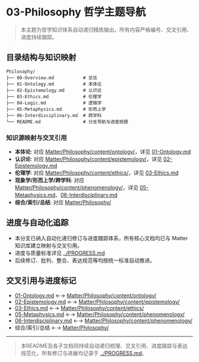 # 03-Philosophy 哲学主题导航

> 本主题为哲学知识体系自动递归精炼输出，所有内容严格编号、交叉引用、进度持续跟踪。

## 目录结构与知识映射

```tree
Philosophy/
├── 00-Overview.md           # 总览
├── 01-Ontology.md           # 本体论
├── 02-Epistemology.md       # 认识论
├── 03-Ethics.md             # 伦理学
├── 04-Logic.md              # 逻辑学
├── 05-Metaphysics.md        # 形而上学
├── 06-Interdisciplinary.md  # 跨学科
└── README.md                # 分支导航与进度梳理
```

### 知识源映射与交叉引用

- **本体论**: 对应 [Matter/Philosophy/content/ontology/](../../Matter/Philosophy/content/ontology/)，详见 [01-Ontology.md](01-Ontology.md)
- **认识论**: 对应 [Matter/Philosophy/content/epistemology/](../../Matter/Philosophy/content/epistemology/)，详见 [02-Epistemology.md](02-Epistemology.md)
- **伦理学**: 对应 [Matter/Philosophy/content/ethics/](../../Matter/Philosophy/content/ethics/)，详见 [03-Ethics.md](03-Ethics.md)
- **现象学/形而上学/跨学科**: 对应 [Matter/Philosophy/content/phenomenology/](../../Matter/Philosophy/content/phenomenology/)，详见 [05-Metaphysics.md](05-Metaphysics.md)、[06-Interdisciplinary.md](06-Interdisciplinary.md)
- **综合/索引/总结**: 对应 [Matter/Philosophy/](../../Matter/Philosophy/)

## 进度与自动化追踪

- 本分支已纳入自动化递归修订与进度跟踪体系，所有核心文档均已与 Matter 知识库建立映射与交叉引用。
- 进度与质量标准详见 [../PROGRESS.md](../PROGRESS.md)
- 后续修订、批判、整合、表达规范等均按统一标准自动推进。

## 交叉引用与进度标记

- [01-Ontology.md](01-Ontology.md) ←→ [Matter/Philosophy/content/ontology/](../../Matter/Philosophy/content/ontology/)
- [02-Epistemology.md](02-Epistemology.md) ←→ [Matter/Philosophy/content/epistemology/](../../Matter/Philosophy/content/epistemology/)
- [03-Ethics.md](03-Ethics.md) ←→ [Matter/Philosophy/content/ethics/](../../Matter/Philosophy/content/ethics/)
- [05-Metaphysics.md](05-Metaphysics.md) ←→ [Matter/Philosophy/content/phenomenology/](../../Matter/Philosophy/content/phenomenology/)
- [06-Interdisciplinary.md](06-Interdisciplinary.md) ←→ [Matter/Philosophy/content/phenomenology/](../../Matter/Philosophy/content/phenomenology/)
- 综合/索引/总结 ←→ [Matter/Philosophy/](../../Matter/Philosophy/)

---

> 本README及各子文档将持续自动递归梳理、交叉引用、进度跟踪与表达规范化，所有修订与进展均记录于 [../PROGRESS.md](../PROGRESS.md)。
